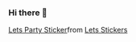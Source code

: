 ### Hi there 👋


<div class="tenor-gif-embed" data-postid="19112944" data-share-method="host" data-aspect-ratio="1" data-width="100%"><a href="https://tenor.com/view/lets-party-drunk-gif-19112944">Lets Party Sticker</a>from <a href="https://tenor.com/search/lets-stickers">Lets Stickers</a></div> <script type="text/javascript" async src="https://tenor.com/embed.js"></script>
